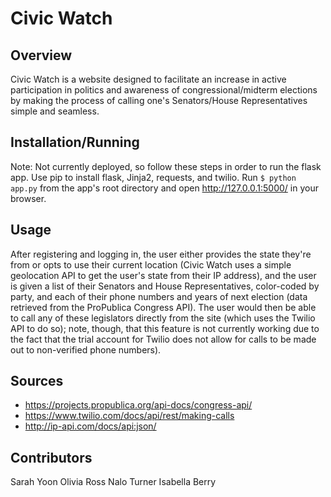 # Civic Watch

## Overview
Civic Watch is a website designed to facilitate an increase in active participation in politics and awareness of congressional/midterm elections by making the process of calling one's Senators/House Representatives simple and seamless. 

## Installation/Running
Note: Not currently deployed, so follow these steps in order to run the flask app.
Use pip to install flask, Jinja2, requests, and twilio.
Run `$ python app.py` from the app's root directory and open http://127.0.0.1:5000/ in your browser.

## Usage
After registering and logging in, the user either provides the state they're from or opts to use their current location (Civic Watch uses a simple geolocation API to get the user's state from their IP address), and the user is given a list of their Senators and House Representatives, color-coded by party, and each of their phone numbers and years of next election (data retrieved from the ProPublica Congress API). The user would then be able to call any of these legislators directly from the site (which uses the Twilio API to do so); note, though, that this feature is not currently working due to the fact that the trial account for Twilio does not allow for calls to be made out to non-verified phone numbers). 

## Sources
* https://projects.propublica.org/api-docs/congress-api/
* https://www.twilio.com/docs/api/rest/making-calls
* http://ip-api.com/docs/api:json/

## Contributors
Sarah Yoon
Olivia Ross
Nalo Turner
Isabella Berry
